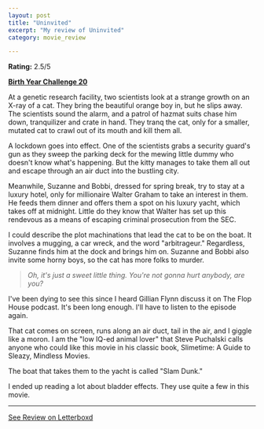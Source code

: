 ```yaml
---
layout: post
title: "Uninvited"
excerpt: "My review of Uninvited"
category: movie_review

---
```


**Rating:** 2.5/5

<b><a href="https://boxd.it/sWI7Y">Birth Year Challenge 20</a></b>

At a genetic research facility, two scientists look at a strange growth on an X-ray of a cat. They bring the beautiful orange boy in, but he slips away. The scientists sound the alarm, and a patrol of hazmat suits chase him down, tranquilizer and crate in hand. They tranq the cat, only for a smaller, mutated cat to crawl out of its mouth and kill them all.

A lockdown goes into effect. One of the scientists grabs a security guard's gun as they sweep the parking deck for the mewing little dummy who doesn't know what's happening. But the kitty manages to take them all out and escape through an air duct into the bustling city.

Meanwhile, Suzanne and Bobbi, dressed for spring break, try to stay at a luxury hotel, only for millionaire Walter Graham to take an interest in them. He feeds them dinner and offers them a spot on his luxury yacht, which takes off at midnight. Little do they know that Walter has set up this rendevous as a means of escaping criminal prosecution from the SEC. 

I could describe the plot machinations that lead the cat to be on the boat. It involves a mugging, a car wreck, and the word "arbitrageur." Regardless, Suzanne finds him at the dock and brings him on. Suzanne and Bobbi also invite some horny boys, so the cat has more folks to murder.

<blockquote><i>Oh, it's just a sweet little thing. You're not gonna hurt anybody, are you?</i></blockquote>

I've been dying to see this since I heard Gillian Flynn discuss it on The Flop House podcast. It's been long enough. I'll have to listen to the episode again.

That cat comes on screen, runs along an air duct, tail in the air, and I giggle like a moron. I am the "low IQ-ed animal lover" that Steve Puchalski calls anyone who could like this movie in his classic book, Slimetime: A Guide to Sleazy, Mindless Movies.

The boat that takes them to the yacht is called "Slam Dunk."

I ended up reading a lot about bladder effects. They use quite a few in this movie. 

<hr>

[See Review on Letterboxd](https://boxd.it/8IVK5v)
